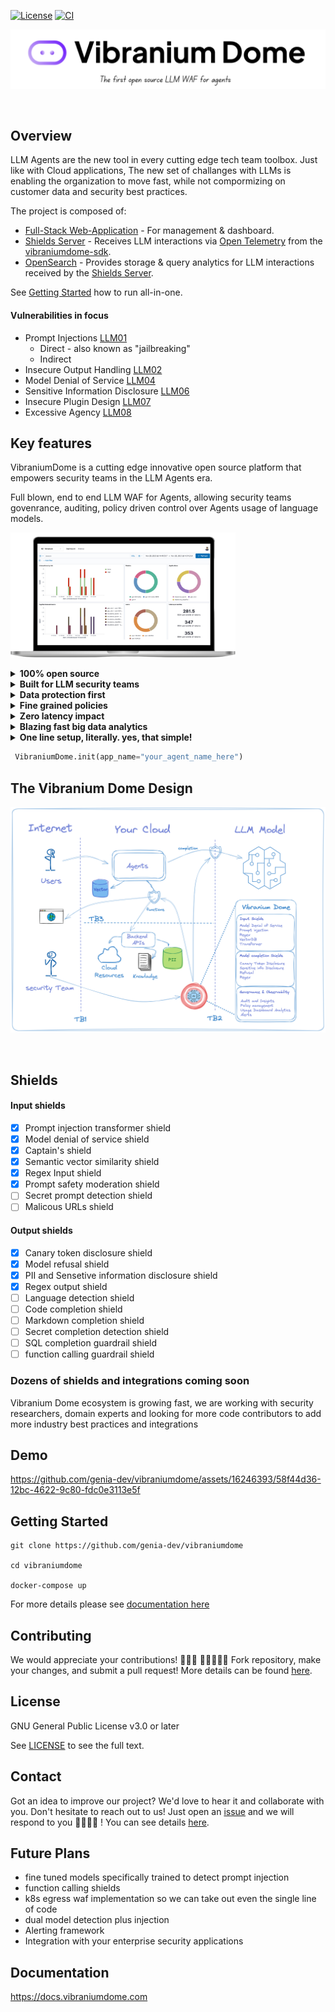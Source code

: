 [![License](https://img.shields.io/pypi/l/fpvgcc.svg?color=blue)](https://www.gnu.org/licenses/gpl-3.0.en.html)
[![CI](https://github.com/genia-dev/vibraniumdome/actions/workflows/ci.yml/badge.svg)](https://github.com/genia-dev/vibraniumdome/actions/workflows/ci.yml)

<p align=center>
   <a href="https://vibraniumdom.com" target="_blank">
      <img src="./media/vibranium_title.png"/>
   </a>
</p>
<br>

## Overview

LLM Agents are the new tool in every cutting edge tech team toolbox.
Just like with Cloud applications, The new set of challanges with LLMs is enabling the organization to move fast, while not compormizing on customer data and security best practices.

The project is composed of:
* [Full-Stack Web-Application](./vibraniumdome-app/README.md) - For management & dashboard.
* [Shields Server](./vibraniumdome-shields/README.md) -  Receives LLM interactions via [Open Telemetry](https://opentelemetry.io) from the [vibraniumdome-sdk](https://github.com/genia-dev/vibraniumdome-sdk).
* [OpenSearch](./vibraniumdome-opensearch/README.md) - Provides storage & query analytics for LLM interactions received by the [Shields Server](./vibraniumdome-shields/README.md).


See [Getting Started](#getting-started) how to run all-in-one.

#### Vulnerabilities in focus

- Prompt Injections [LLM01](https://llmtop10.com/llm01/)
  - Direct - also known as "jailbreaking"
  - Indirect
- Insecure Output Handling [LLM02](https://llmtop10.com/llm02/)
- Model Denial of Service [LLM04](https://llmtop10.com/llm04/)
- Sensitive Information Disclosure [LLM06](https://llmtop10.com/llm06/)
- Insecure Plugin Design [LLM07](https://llmtop10.com/llm07/)
- Excessive Agency [LLM08](https://llmtop10.com/llm08/)

## Key features

VibraniumDome is a cutting edge innovative open source platform that empowers security teams in the LLM Agents era.

Full blown, end to end LLM WAF for Agents, allowing security teams govenrance, auditing, policy driven control over Agents usage of language models.

<p float="center">
   <img src="media/dashboard-laptop.png" width="360" height="200"/>
</p>

<details>
  <summary><b>100% open source</b></summary>
   end to end full blown application, including shields, models, big data analytics tools, container deployment, authentication managment and web application dashboard, everything is open source, not just a sdk to a paywall endpoint. no fine prints.
</details>

<details>
  <summary><b>Built for LLM security teams</b></summary>
  Our goal is to help early adopters and enterprises harness the power of LLMs, combined with enterprise grade security best practices. we are focused on LLM cyber security challanges!
</details>

<details>
  <summary><b>Data protection first</b></summary>
  Your sensitive data never leaves your premise
</details>

<details>
  <summary><b>Fine grained policies</b></summary>
  Controlled in realtime by the security teams dashboards
</details>

<details>
  <summary><b>Zero latency impact</b></summary>
  Non intrusive by design so everything is completely async
</details>

<details>
  <summary><b>Blazing fast big data analytics</b></summary>
  built with the most demanding cutting edge engineering standards
</details>

<details>
  <summary><b>One line setup, literally. yes, that simple!</b></summary>
  we worked hard so all the magic happens externally to your applicaiton critical path workflow
</details>

```python
 VibraniumDome.init(app_name="your_agent_name_here")
```

## The Vibranium Dome Design

<p float="center">
   <img src="media/ecosystem-diagram.png"/>
</p>
<br/>

## Shields

#### Input shields

* [X] Prompt injection transformer shield
* [X] Model denial of service shield
* [X] Captain's shield
* [X] Semantic vector similarity shield
* [X] Regex Input shield
* [X] Prompt safety moderation shield
* [ ] Secret prompt detection shield
* [ ] Malicous URLs shield

#### Output shields

* [X] Canary token disclosure shield
* [X] Model refusal shield
* [X] PII and Sensetive information disclosure shield
* [X] Regex output shield
* [ ] Language detection shield
* [ ] Code completion shield
* [ ] Markdown completion shield
* [ ] Secret completion detection shield
* [ ] SQL completion guardrail shield
* [ ] function calling guardrail shield

### Dozens of shields and integrations coming soon

Vibranium Dome ecosystem is growing fast, we are working with security researchers, domain experts and looking for more code contributors to add more industry best practices and integrations

## Demo

https://github.com/genia-dev/vibraniumdome/assets/16246393/58f44d36-12bc-4622-9c80-fdc0e3113e5f


## Getting Started

```
git clone https://github.com/genia-dev/vibraniumdome

cd vibraniumdome

docker-compose up
```

For more details please see [documentation here](https://docs.vibraniumdome.com/quickstart)

## Contributing

We would appreciate your contributions! 🙌🌟💖
👩‍💻➕👨‍💻 Fork repository, make your changes, and submit a pull request!
More details can be found [here](./CONTRIBUTING.md).

## License

GNU General Public License v3.0 or later

See [LICENSE](./LICENSE) to see the full text.

## Contact

Got an idea to improve our project? We'd love to hear it and collaborate with you. Don't hesitate to reach out to us! Just open an [issue](https://github.com/genia-dev/vibraniumdome/issues) and we will respond to you 🦸‍♀️🦸‍♂️ !
You can see details [here](./.github/ISSUE_TEMPLATE/submit-a-request.md).

## Future Plans

- fine tuned models specifically trained to detect prompt injection
- function calling shields
- k8s egress waf implementation so we can take out even the single line of code
- dual model detection plus injection
- Alerting framework
- Integration with your enterprise security applications

## Documentation

https://docs.vibraniumdome.com
